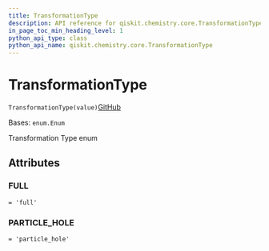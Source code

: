 ```yaml
---
title: TransformationType
description: API reference for qiskit.chemistry.core.TransformationType
in_page_toc_min_heading_level: 1
python_api_type: class
python_api_name: qiskit.chemistry.core.TransformationType
---
```


# TransformationType

<span id="qiskit.chemistry.core.TransformationType" />

`TransformationType(value)`[GitHub](https://github.com/qiskit-community/qiskit-aqua/tree/stable/0.9/qiskit/chemistry/core/hamiltonian.py "view source code")

Bases: `enum.Enum`

Transformation Type enum

## Attributes

<span id="qiskit.chemistry.core.TransformationType.FULL" />

### FULL

`= 'full'`

<span id="qiskit.chemistry.core.TransformationType.PARTICLE_HOLE" />

### PARTICLE\_HOLE

`= 'particle_hole'`

